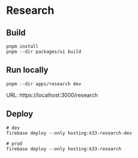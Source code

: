 # Research

## Build

```shell
pnpm install
pnpm --dir packages/ui build
```

## Run locally

```shell
pnpm --dir apps/research dev
```

URL: https://localhost:3000/research

## Deploy

```shell
# dev
firebase deploy --only hosting:k33-research-dev

# prod
firebase deploy --only hosting:k33-research
```
